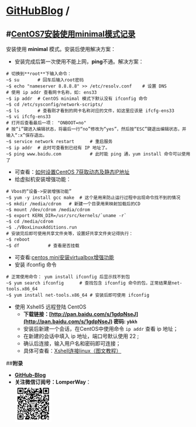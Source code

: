 [**GitHubBlog**](https://github.com/bbxytl/bbxytl.github.com/tree/master/blog#home--githubblog) /
=====
#[CentOS7安装使用minimal模式记录](https://github.com/bbxytl/bbxytl.github.com/blob/master/blog/pages/150530_CentOS7安装使用minimal模式记录.md#githubblog-)
---

安装使用 **minimal** 模式。安装后使用解决方案：
- 安装完成后第一次使用不能上网，**ping**不通。解决方案：
```shell
# 切换到**root**下输入命令：
~$ su  		# 回车后输入root密码
~$ echo "nameserver 8.8.8.8" >> /etc/resolv.conf 	# 设置 DNS
# 使用 ip addr 查看网卡名称，如: ens33
~$ ip addr 	# CentOS minimal 模式下默认没有 ifconfig 命令
~$ cd /etc/sysconfig/network-scripts/
~$ ls 		# 查看刚才看到的网卡名称对应的文件，如这里应该是 ifcfg-ens33
~$ vi ifcfg-ens33
# 打开后查看最后一项： "ONBOOT=no"
# 按“i”键进入编辑状态，将最后一行“no”修改为“yes”，然后按“ESC”键退出编辑状态，并输入“:x”保存退出。
~$ service network restart  	# 重启服务
~$ ip addr 	# 此时可查看到已经有 IP 地址了。
~$ ping www.baidu.com			# 此时能 ping 通，yum install 命令可以使用了
```
- 可查看：[如何设置CentOS 7获取动态及静态IP地址](http://www.ytyzx.net/index.php?title=%E5%A6%82%E4%BD%95%E8%AE%BE%E7%BD%AECentOS_7%E8%8E%B7%E5%8F%96%E5%8A%A8%E6%80%81%E5%8F%8A%E9%9D%99%E6%80%81IP%E5%9C%B0%E5%9D%80)
- 给虚拟机安装增强功能：
```shell
# Vbos的“设备->安装增强功能”
~$ yum -y install gcc make 	# 这个是用来防止运行过程中出现命令找不到的情况
~$ mkdir /media/cdrom	# 新建一个目录用来映射加载后的CD
~$ mount /dev/cdrom /media/cdrom
~$ export KERN_DIR=/usr/src/kernels/`uname -r`
~$ cd /media/cdrom
~$ ./VBoxLinuxAdditions.run
# 安装完后即可使用共享文件夹等，设置好共享文件夹记得执行：
~$ reboot
~$ df  			# 查看是否挂载
```
- 可查看:[centos mini安装virtualbox增强功能](http://blog.sina.com.cn/s/blog_7deb436e0101w8n9.html)
- 安装 ifconfig 命令
```shell
# 正常使用命令： yum install ifconfig 后显示找不到包
~$ yum search ifconfig		# 查找包含 ifconfig 命令的包，正常结果是net-tools.x86_64
~$ yum install net-tools.x86_64	# 安装后即可使用 ifconfig
```
- 使用 Xshell5 远程登陆 CentOS
	- **下载链接：[http://pan.baidu.com/s/1gdpNseJ](http://pan.baidu.com/s/1gdpNseJ) 密码: ` ybkh `**
	- 安装后新建一个会话，在CentOS中使用命令 `ip addr` 查看 ip 地址；
	- 在新建的会话中填入 ip 地址，端口号默认使用 22 ;
	- 确认后连接，输入用户名和密码即可连接；
	- 具体可查看：[Xshell连接linux（图文教程）](http://jingyan.baidu.com/article/3a2f7c2e71f04d26afd611dc.html)





##**附录**
- **[GitHub-Blog](http://bbxytl.github.io/)**
- **关注微信订阅号：LomperWay**：     
    ![关注微信订阅号](./images/qrcodes/qrcode_100.jpg)



